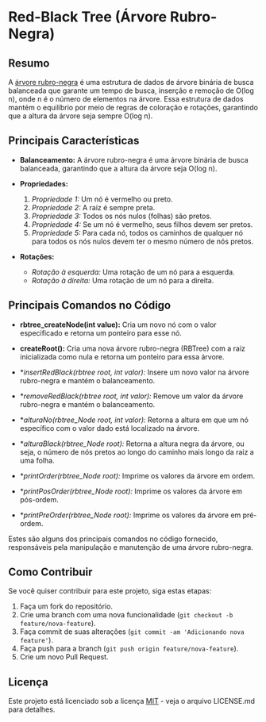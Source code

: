 # Red-Black Tree (Árvore Rubro-Negra)

## Resumo

A <a href="https://docs.google.com/presentation/d/1l3z4EVPE3h6Xa4xxBb4vc6YDd5fugSGv9pK6AKOjhMQ/edit#slide=id.g1f40626c2c7_0_31">árvore rubro-negra</a>  é uma estrutura de dados de árvore binária de busca balanceada que garante um tempo de busca, inserção e remoção de O(log n), onde n é o número de elementos na árvore. Essa estrutura de dados mantém o equilíbrio por meio de regras de coloração e rotações, garantindo que a altura da árvore seja sempre O(log n).

## Principais Características

- **Balanceamento:** A árvore rubro-negra é uma árvore binária de busca balanceada, garantindo que a altura da árvore seja O(log n).
  
- **Propriedades:**
    1. *Propriedade 1:* Um nó é vermelho ou preto.
    2. *Propriedade 2:* A raiz é sempre preta.
    3. *Propriedade 3:* Todos os nós nulos (folhas) são pretos.
    4. *Propriedade 4:* Se um nó é vermelho, seus filhos devem ser pretos.
    5. *Propriedade 5:* Para cada nó, todos os caminhos de qualquer nó para todos os nós nulos devem ter o mesmo número de nós pretos.

- **Rotações:**
    - *Rotação à esquerda:* Uma rotação de um nó para a esquerda.
    - *Rotação à direita:* Uma rotação de um nó para a direita.

## Principais Comandos no Código

- **rbtree_createNode(int value):** Cria um novo nó com o valor especificado e retorna um ponteiro para esse nó.

- **createRoot():** Cria uma nova árvore rubro-negra (RBTree) com a raiz inicializada como nula e retorna um ponteiro para essa árvore.

- **insertRedBlack(rbtree *root, int valor):**  Insere um novo valor na árvore rubro-negra e mantém o balanceamento.

- **removeRedBlack(rbtree *root, int valor):**  Remove um valor da árvore rubro-negra e mantém o balanceamento.

- **alturaNo(rbtree_Node *root, int valor):**  Retorna a altura em que um nó específico com o valor dado está localizado na árvore.

- **alturaBlack(rbtree_Node *root):**  Retorna a altura negra da árvore, ou seja, o número de nós pretos ao longo do caminho mais longo da raiz a uma folha.

- **printOrder(rbtree_Node *root):**  Imprime os valores da árvore em ordem.

- **printPosOrder(rbtree_Node *root):**  Imprime os valores da árvore em pós-ordem.

- **printPreOrder(rbtree_Node *root):**  Imprime os valores da árvore em pré-ordem.

Estes são alguns dos principais comandos no código fornecido, responsáveis pela manipulação e manutenção de uma árvore rubro-negra.

## Como Contribuir

Se você quiser contribuir para este projeto, siga estas etapas:

1. Faça um fork do repositório.
2. Crie uma branch com uma nova funcionalidade (`git checkout -b feature/nova-feature`).
3. Faça commit de suas alterações (`git commit -am 'Adicionando nova feature'`).
4. Faça push para a branch (`git push origin feature/nova-feature`).
5. Crie um novo Pull Request.

## Licença

Este projeto está licenciado sob a licença [MIT](LICENSE.md) - veja o arquivo LICENSE.md para detalhes.


